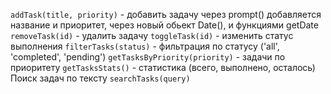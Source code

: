  `addTask(title, priority)` - добавить задачу
 через prompt() добавляется название и приоритет, через новый обьект Date(), и функциями getDate
 `removeTask(id)` - удалить задачу
 `toggleTask(id)` - изменить статус выполнения
 `filterTasks(status)` - фильтрация по статусу ('all', 'completed', 'pending')
 `getTasksByPriority(priority)` - задачи по приоритету
 `getTasksStats()` - статистика (всего, выполнено, осталось)
  Поиск задач по тексту `searchTasks(query)`